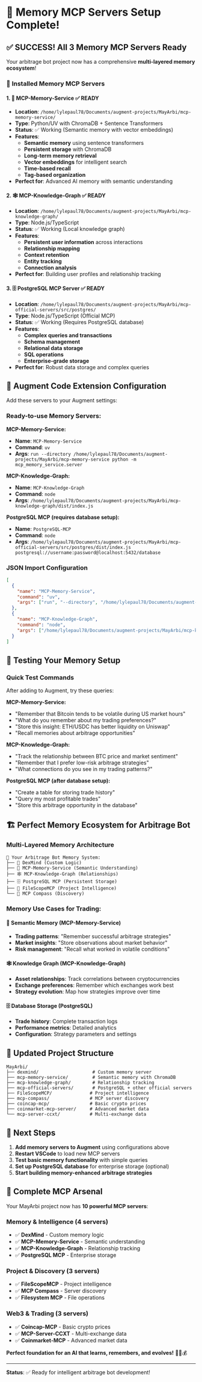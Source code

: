 # 🧠 Memory MCP Servers Setup Complete!

## ✅ **SUCCESS! All 3 Memory MCP Servers Ready**

Your arbitrage bot project now has a comprehensive **multi-layered memory ecosystem**!

### 🎯 **Installed Memory MCP Servers**

#### 1. 🌟 **MCP-Memory-Service** ✅ READY
- **Location**: `/home/lylepaul78/Documents/augment-projects/MayArbi/mcp-memory-service/`
- **Type**: Python/UV with ChromaDB + Sentence Transformers
- **Status**: ✅ Working (Semantic memory with vector embeddings)
- **Features**:
  - **Semantic memory** using sentence transformers
  - **Persistent storage** with ChromaDB
  - **Long-term memory retrieval**
  - **Vector embeddings** for intelligent search
  - **Time-based recall**
  - **Tag-based organization**
- **Perfect for**: Advanced AI memory with semantic understanding

#### 2. 🕸️ **MCP-Knowledge-Graph** ✅ READY
- **Location**: `/home/lylepaul78/Documents/augment-projects/MayArbi/mcp-knowledge-graph/`
- **Type**: Node.js/TypeScript
- **Status**: ✅ Working (Local knowledge graph)
- **Features**:
  - **Persistent user information** across interactions
  - **Relationship mapping**
  - **Context retention**
  - **Entity tracking**
  - **Connection analysis**
- **Perfect for**: Building user profiles and relationship tracking

#### 3. 🗄️ **PostgreSQL MCP Server** ✅ READY
- **Location**: `/home/lylepaul78/Documents/augment-projects/MayArbi/mcp-official-servers/src/postgres/`
- **Type**: Node.js/TypeScript (Official MCP)
- **Status**: ✅ Working (Requires PostgreSQL database)
- **Features**:
  - **Complex queries and transactions**
  - **Schema management**
  - **Relational data storage**
  - **SQL operations**
  - **Enterprise-grade storage**
- **Perfect for**: Robust data storage and complex queries

## 🔧 **Augment Code Extension Configuration**

Add these servers to your Augment settings:

### **Ready-to-use Memory Servers:**

**MCP-Memory-Service:**
- **Name**: `MCP-Memory-Service`
- **Command**: `uv`
- **Args**: `run --directory /home/lylepaul78/Documents/augment-projects/MayArbi/mcp-memory-service python -m mcp_memory_service.server`

**MCP-Knowledge-Graph:**
- **Name**: `MCP-Knowledge-Graph`
- **Command**: `node`
- **Args**: `/home/lylepaul78/Documents/augment-projects/MayArbi/mcp-knowledge-graph/dist/index.js`

**PostgreSQL MCP (requires database setup):**
- **Name**: `PostgreSQL-MCP`
- **Command**: `node`
- **Args**: `/home/lylepaul78/Documents/augment-projects/MayArbi/mcp-official-servers/src/postgres/dist/index.js postgresql://username:password@localhost:5432/database`

### **JSON Import Configuration**

```json
[
  {
    "name": "MCP-Memory-Service",
    "command": "uv",
    "args": ["run", "--directory", "/home/lylepaul78/Documents/augment-projects/MayArbi/mcp-memory-service", "python", "-m", "mcp_memory_service.server"]
  },
  {
    "name": "MCP-Knowledge-Graph",
    "command": "node",
    "args": ["/home/lylepaul78/Documents/augment-projects/MayArbi/mcp-knowledge-graph/dist/index.js"]
  }
]
```

## 🎯 **Testing Your Memory Setup**

### **Quick Test Commands**

After adding to Augment, try these queries:

**MCP-Memory-Service:**
- "Remember that Bitcoin tends to be volatile during US market hours"
- "What do you remember about my trading preferences?"
- "Store this insight: ETH/USDC has better liquidity on Uniswap"
- "Recall memories about arbitrage opportunities"

**MCP-Knowledge-Graph:**
- "Track the relationship between BTC price and market sentiment"
- "Remember that I prefer low-risk arbitrage strategies"
- "What connections do you see in my trading patterns?"

**PostgreSQL MCP (after database setup):**
- "Create a table for storing trade history"
- "Query my most profitable trades"
- "Store this arbitrage opportunity in the database"

## 🏗️ **Perfect Memory Ecosystem for Arbitrage Bot**

### **Multi-Layered Memory Architecture**

```
🤖 Your Arbitrage Bot Memory System:
├── 🧠 DexMind (Custom Logic)
├── 🌟 MCP-Memory-Service (Semantic Understanding)
├── 🕸️ MCP-Knowledge-Graph (Relationships)
├── 🗄️ PostgreSQL MCP (Persistent Storage)
├── 📁 FileScopeMCP (Project Intelligence)
└── 🧭 MCP Compass (Discovery)
```

### **Memory Use Cases for Trading:**

#### **🌟 Semantic Memory (MCP-Memory-Service)**
- **Trading patterns**: "Remember successful arbitrage strategies"
- **Market insights**: "Store observations about market behavior"
- **Risk management**: "Recall what worked in volatile conditions"

#### **🕸️ Knowledge Graph (MCP-Knowledge-Graph)**
- **Asset relationships**: Track correlations between cryptocurrencies
- **Exchange preferences**: Remember which exchanges work best
- **Strategy evolution**: Map how strategies improve over time

#### **🗄️ Database Storage (PostgreSQL)**
- **Trade history**: Complete transaction logs
- **Performance metrics**: Detailed analytics
- **Configuration**: Strategy parameters and settings

## 📁 **Updated Project Structure**

```
MayArbi/
├── dexmind/                    # Custom memory server
├── mcp-memory-service/         # Semantic memory with ChromaDB
├── mcp-knowledge-graph/        # Relationship tracking
├── mcp-official-servers/       # PostgreSQL + other official servers
├── FileScopeMCP/              # Project intelligence
├── mcp-compass/               # MCP server discovery
├── coincap-mcp/               # Basic crypto prices
├── coinmarket-mcp-server/     # Advanced market data
└── mcp-server-ccxt/           # Multi-exchange data
```

## 🚀 **Next Steps**

1. **Add memory servers to Augment** using configurations above
2. **Restart VSCode** to load new MCP servers
3. **Test basic memory functionality** with simple queries
4. **Set up PostgreSQL database** for enterprise storage (optional)
5. **Start building memory-enhanced arbitrage strategies**

## 🎉 **Complete MCP Arsenal**

Your MayArbi project now has **10 powerful MCP servers**:

### **Memory & Intelligence (4 servers)**
- ✅ **DexMind** - Custom memory logic
- ✅ **MCP-Memory-Service** - Semantic understanding
- ✅ **MCP-Knowledge-Graph** - Relationship tracking  
- ✅ **PostgreSQL MCP** - Enterprise storage

### **Project & Discovery (3 servers)**
- ✅ **FileScopeMCP** - Project intelligence
- ✅ **MCP Compass** - Server discovery
- ✅ **Filesystem MCP** - File operations

### **Web3 & Trading (3 servers)**
- ✅ **Coincap-MCP** - Basic crypto prices
- ✅ **MCP-Server-CCXT** - Multi-exchange data
- ✅ **Coinmarket-MCP** - Advanced market data

**Perfect foundation for an AI that learns, remembers, and evolves!** 🤖🧠💰

---

**Status**: ✅ Ready for intelligent arbitrage bot development!
